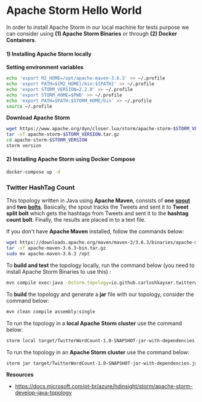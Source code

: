 # Apache Storm Hello World

In order to install Apache Storm in our local machine for tests purpose we can consider using **(1) Apache Storm Binaries** or through **(2) Docker Containers**.



#### 1) Installing Apache Storm locally

**Setting environment variables**

```bash
echo 'export M2_HOME=/opt/apache-maven-3.6.3' >> ~/.profile
echo 'export PATH=${M2_HOME}/bin:${PATH}' >> ~/.profile
echo 'export STORM_VERSION=2.2.0' >> ~/.profile
echo 'export STORM_HOME=$PWD' >> ~/.profile
echo 'export PATH=$PATH:$STORM_HOME/bin' >> ~/.profile
source ~/.profile
```

**Download Apache Storm**
```bash
wget https://www.apache.org/dyn/closer.lua/storm/apache-storm-$STORM_VERSION/apache-storm-$STORM_VERSION.tar.gz
tar -xf apache-storm-$STORM_VERSION.tar.gz
cd apache-storm-$STORM_VERSION
storm version
```



#### 2) Installing Apache Storm using Docker Compose

```bash
docker-compose up -d
```



### Twitter HashTag Count

This topology written in Java using **Apache Maven**, consists of **one [spout](http://storm.apache.org/releases/current/Concepts.html#spouts)** and **two [bolts](http://storm.apache.org/releases/current/Concepts.html#bolts)**. Basically, the spout tracks the Tweets and sent it to **Tweet split bolt** which gets the hashtags from Tweets and sent it to the **hashtag count bolt**. Finally, the results are placed in to a text file.



If you don't have **Apache Maven** installed, follow the commands below:

```bash
wget https://downloads.apache.org/maven/maven-3/3.6.3/binaries/apache-maven-3.6.3-bin.zip
tar -xf apache-maven-3.6.3-bin.tar.gz
sudo mv apache-maven-3.6.3 /opt
```



To **build and test** the topology locally, run the command below (you need to install Apache Storm Binaries to use this) :

```bash
mvn compile exec:java -Dstorm.topology=io.github.carloshkayser.twitterwordcount.topologies.TwitterTopology -Dexec.args="keyWord1 keyWord2"
```



To **build** the topology and generate a **jar** file with our topology, consider the command below:

```bash
mvn clean compile assembly:single
```



To run the topology in a **local Apache Storm cluster** use the command below:

```bash
storm local target/TwitterWordCount-1.0-SNAPSHOT-jar-with-dependencies.jar io.github.carloshkayser.twitterwordcount.topologies.TwitterTopology local keyWord1 keyWord2
```



To run the topology in an **Apache Storm cluster** use the command below:

```bash
storm jar target/TwitterWordCount-1.0-SNAPSHOT-jar-with-dependencies.jar io.github.carloshkayser.twitterwordcount.topologies.TwitterTopology remote keyWord1 keyWord2
```



**Resources**

- https://docs.microsoft.com/pt-br/azure/hdinsight/storm/apache-storm-develop-java-topology